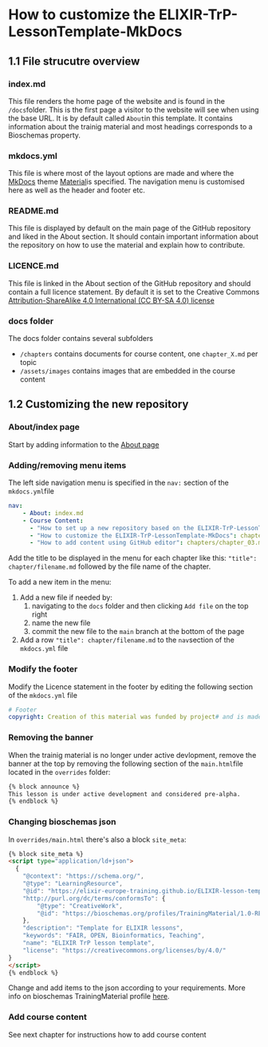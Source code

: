 # How to customize the ELIXIR-TrP-LessonTemplate-MkDocs
## 1.1 File strucutre overview
### index.md
This file renders the home page of the website and is found in the `/docs`folder. This is the first page a visitor to the website will see when using the base URL. It is by default called `About`in this template. It contains information about the trainig material and most headings corresponds to a Bioschemas property.
### mkdocs.yml
This file is where most of the layout options are made and where the [MkDocs](https://www.mkdocs.org/) theme [Material](https://squidfunk.github.io/mkdocs-material/)is specified. The navigation menu is customised here as well as the header and footer etc. 
### README.md
This file is displayed by default on the main page of the GitHub repository and liked in the About section. It should contain important information about the repository on how to use the material and explain how to contribute. 
### LICENCE.md 
This file is linked in the About section of the GitHub repository and should contain a full licence statement. By default it is set to the Creative Commons [Attribution-ShareAlike 4.0 International (CC BY-SA 4.0) license](https://creativecommons.org/licenses/by-sa/4.0/legalcode)

### docs folder
The docs folder contains several subfolders

- `/chapters` contains documents for course content, one `chapter_X.md` per topic
- `/assets/images` contains images that are embedded in the course content


## 1.2 Customizing the new repository

### About/index page
Start by adding information to the [About page](../index.md)

### Adding/removing menu items
The left side navigation menu is specified in the `nav:` section of the `mkdocs.yml`file

```yml
nav:
    - About: index.md
    - Course Content:
      - "How to set up a new repository based on the ELIXIR-TrP-LessonTemplate-MkDocs": chapters/chapter_01.md
      - "How to customize the ELIXIR-TrP-LessonTemplate-MkDocs": chapters/chapter_02.md
      - "How to add content using GitHub editor": chapters/chapter_03.md
```
Add the title to be displayed in the menu for each chapter like this: `"title": chapter/filename.md` followed by the file name of the chapter. 

To add a new item in the menu:
1. Add a new file if needed by:
    1. navigating to the `docs` folder and then clicking `Add file` on the top right
    2. name the new file
    3. commit the new file to the `main` branch at the bottom of the page
1. Add a row `"title": chapter/filename.md` to the `nav`section of the `mkdocs.yml` file


### Modify the footer
Modify the Licence statement in the footer by editing the following section of the `mkdocs.yml` file

``` yml
# Footer
copyright: Creation of this material was funded by project# and is made availiable under a CC-BY 4.0 licence
```

### Removing the banner
When the trainig material is no longer under active devlopment, remove the banner at the top by removing the following section of the `main.html`file located in the `overrides` folder:

```html
{% block announce %}
This lesson is under active development and considered pre-alpha.
{% endblock %}
```

### Changing bioschemas json

In `overrides/main.html` there's also a block `site_meta`: 

```html
{% block site_meta %}
<script type="application/ld+json">
  {
    "@context": "https://schema.org/",
    "@type": "LearningResource",
    "@id": "https://elixir-europe-training.github.io/ELIXIR-lesson-template/",
    "http://purl.org/dc/terms/conformsTo": {
        "@type": "CreativeWork",
        "@id": "https://bioschemas.org/profiles/TrainingMaterial/1.0-RELEASE"
    },
    "description": "Template for ELIXIR lessons",
    "keywords": "FAIR, OPEN, Bioinformatics, Teaching",
    "name": "ELIXIR TrP lesson template",
    "license": "https://creativecommons.org/licenses/by/4.0/"
}
</script>
{% endblock %}
```

Change and add items to the json according to your requirements. More info on bioschemas TrainingMaterial profile [here](https://bioschemas.org/profiles/TrainingMaterial/1.0-RELEASE). 

### Add course content 
See next chapter for instructions how to add course content 
